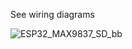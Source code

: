 See wiring diagrams

![ESP32_MAX9837_SD_bb](https://user-images.githubusercontent.com/3014352/220038473-0b4f6609-dc97-432d-ac63-a5e622910276.jpg)
